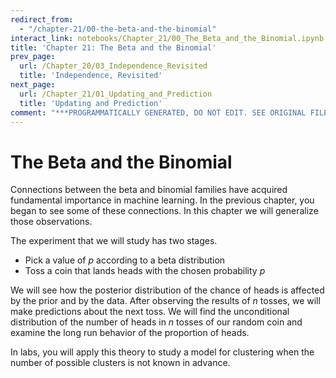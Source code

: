 ```yaml
---
redirect_from:
  - "/chapter-21/00-the-beta-and-the-binomial"
interact_link: notebooks/Chapter_21/00_The_Beta_and_the_Binomial.ipynb
title: 'Chapter 21: The Beta and the Binomial'
prev_page:
  url: /Chapter_20/03_Independence_Revisited
  title: 'Independence, Revisited'
next_page:
  url: /Chapter_21/01_Updating_and_Prediction
  title: 'Updating and Prediction'
comment: "***PROGRAMMATICALLY GENERATED, DO NOT EDIT. SEE ORIGINAL FILES IN /notebooks***"
---
```


# The Beta and the Binomial

Connections between the beta and binomial families have acquired fundamental importance in machine learning. In the previous chapter, you began to see some of these connections. In this chapter we will generalize those observations.

The experiment that we will study has two stages.
- Pick a value of $p$ according to a beta distribution
- Toss a coin that lands heads with the chosen probability $p$

We will see how the posterior distribution of the chance of heads is affected by the prior and by the data. After observing the results of $n$ tosses, we will make predictions about the next toss. We will find the unconditional distribution of the number of heads in $n$ tosses of our random coin and examine the long run behavior of the proportion of heads.

In labs, you will apply this theory to study a model for clustering when the number of possible clusters is not known in advance.
